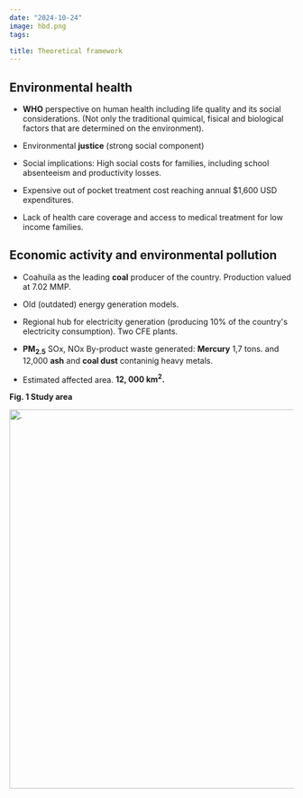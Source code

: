 ```yaml
---
date: "2024-10-24"
image: hbd.png
tags:

title: Theoretical framework
---
```



## Environmental health

* **WHO** perspective on human health including life quality and its social considerations.  (Not only the traditional quimical, fisical and biological factors that are determined on the environment).

* Environmental **justice**  (strong social component)

* Social implications: High social costs for families, including school absenteeism and productivity losses. 

* Expensive out of pocket treatment cost reaching annual $1,600 USD expenditures.

* Lack of health care coverage and access to medical treatment for low income families.  

## Economic activity and environmental pollution

* Coahuila as the leading **coal** producer of the country.
Production valued at 7.02 MMP.

* Old (outdated) energy generation models.  

* Regional hub for electricity generation (producing 10% of the country's electricity consumption). Two CFE plants.

* **PM<sub>2.5</sub>**  SO</sub>x</sub>, NO</sub>x</sub> By-product waste generated: **Mercury**   1,7 tons.  and 12,000 **ash** and **coal dust** contaninig heavy metals. 

* Estimated affected area. **12, 000 km<sup>2</sup>.** 


**Fig. 1 Study area**

<div class="figure">
<img src="{{< blogdown/postref >}}index_flies/figures-html/CFE I y II_v2.jpg" alt="." width="672" />
</div>




